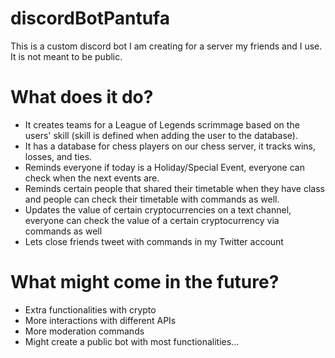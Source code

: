 # discordBotPantufa
This is a custom discord bot I am creating for a server my friends and I use. It is not meant to be public.

# What does it do?

- It creates teams for a League of Legends scrimmage based on the users' skill (skill is defined when adding the user to the database).
- It has a database for chess players on our chess server, it tracks wins, losses, and ties.
- Reminds everyone if today is a Holiday/Special Event, everyone can check when the next events are.
- Reminds certain people that shared their timetable when they have class and people can check their timetable with commands as well.
- Updates the value of certain cryptocurrencies on a text channel, everyone can check the value of a certain cryptocurrency via commands as well
- Lets close friends tweet with commands in my Twitter account


# What might come in the future?

- Extra functionalities with crypto
- More interactions with different APIs
- More moderation commands
- Might create a public bot with most functionalities...
